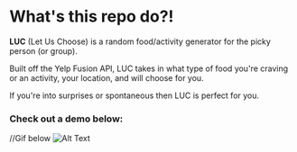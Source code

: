 # What's this repo do?!

**LUC** (Let Us Choose) is a random food/activity generator for the picky person (or group).


Built off the Yelp Fusion API, LUC takes in what type of food you're craving or an activity, your location, and will choose for you.

If you're into surprises or spontaneous then LUC is perfect for you.

### Check out a demo below:

//Gif below
![Alt Text](https://media.giphy.com/media/vFKqnCdLPNOKc/giphy.gif)